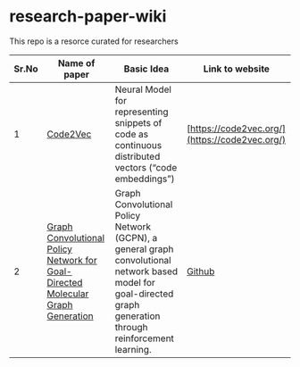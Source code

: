 # research-paper-wiki
This repo is a resorce curated for researchers 

|Sr.No | Name of paper| Basic Idea | Link to website | 
| --- | --- | --- | --- | 
| 1 | [Code2Vec](https://arxiv.org/pdf/1803.09473.pdf) | Neural Model for representing snippets of code as continuous distributed vectors (“code embeddings”) | [https://code2vec.org/](https://code2vec.org/) |
| 2 | [Graph Convolutional Policy Network for Goal-Directed Molecular Graph Generation](https://papers.nips.cc/paper/7877-graph-convolutional-policy-network-for-goal-directed-molecular-graph-generation.pdf) | Graph Convolutional Policy Network (GCPN), a general graph convolutional network based model for goal-directed graph generation through reinforcement learning. | [Github](https://github.com/bowenliu16/rl_graph_generation) |
